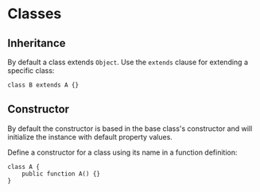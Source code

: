 # Classes

## Inheritance

By default a class extends `Object`. Use the `extends` clause for extending a specific class:

```
class B extends A {}
```

## Constructor

By default the constructor is based in the base class's constructor and will initialize the instance with default property values.

Define a constructor for a class using its name in a function definition:

```
class A {
    public function A() {}
}
```